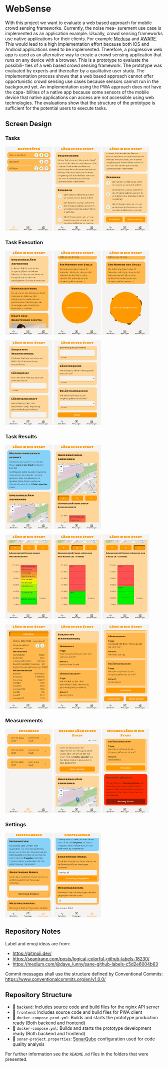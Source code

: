 # WebSense
With this project we want to evaluate a web based approach
for mobile crowd sensing frameworks. Currently, the noise mea-
surement use case is implemented as an application example. Usually, crowd sensing
frameworks use native applications for their clients. For example [Medusa](https://github.com/USC-NSL/Medusa) and [AWARE](https://awareframework.com/).
This would lead to a
high implementation effort because both iOS and Android applications
need to be implemented. Therefore, a progressive web app is used as an
alternative way to create a crowd sensing application that runs on any
device with a browser. This is a prototype to evaluate the possibili-
ties of a web based crowd sensing framework. The prototype was evaluated
by experts and thereafter by a qualitative user study. The implementation
process shows that a web based approach cannot offer opportunistic
crowd sensing use cases because sensors cannot run in the background
yet. An implementation using the PWA approach does not have the capa-
bilities of a native app because some sensors of the mobile device that
native applications can access are not accessible using web technologies.
The evaluations show that the structure of the prototype is sufficient for
the potential users to execute tasks.

## Screen Design
### Tasks
<p float="left">
  <img src="./documentation/screenshots/prototype2/tasks.png" width="30%" />
  <img src="./documentation/screenshots/prototype2/task-noise.png" width="30%" />
  <img src="./documentation/screenshots/prototype2/task-noise-bottom.png" width="30%" /> 
</p>


### Task Execution
<p float="left">
  <img src="./documentation/screenshots/prototype2/task-noise-activity-noise-top.png" width="30%" />
  <img src="./documentation/screenshots/prototype2/task-noise-activity-noise-bottom.png" width="30%" />
  <img src="./documentation/screenshots/prototype2/task-noise-activity-noise-bottom-running.png" width="30%" /> 
</p>
<p float="left">
  <img src="./documentation/screenshots/prototype2/task-noise-activity-survey-top.png" width="30%" />
  <img src="./documentation/screenshots/prototype2/task-noise-activity-survey-bottom.png" width="30%" />
</p>

### Task Results
<p float="left">
  <img src="./documentation/screenshots/prototype2/task-noise-finished-top.png" width="30%" /> 
  <img src="./documentation/screenshots/prototype2/task-noise-finished-middle.png" width="30%" />
</p>
<p float="left">
  <img src="./documentation/screenshots/prototype2/task-noise-finished-middle-graph.png" width="30%" />
  <img src="./documentation/screenshots/prototype2/task-noise-finished-middle-graph-2.png" width="30%" />
 <img src="./documentation/screenshots/prototype2/task-noise-finished-middle-graph-3.png" width="30%" />
</p>
<p float="left">
  <img src="./documentation/screenshots/prototype2/task-noise-finished-middle-graph-metadata-open.png" width="30%" />
  <img src="./documentation/screenshots/prototype2/task-noise-finished-middle-survey.png" width="30%" /> 
  <img src="./documentation/screenshots/prototype2/task-noise-finished-bottom.png" width="30%" />
</p>

### Measurements
<p float="left">
  <img src="./documentation/screenshots/prototype2/measurements.png" width="30%" />
  <img src="./documentation/screenshots/prototype2/measurement-top.png" width="30%" /> 
  <img src="./documentation/screenshots/prototype2/measurement-bottom.png" width="30%" />
</p>

### Settings
<p float="left">
  <img src="./documentation/screenshots/prototype2/settings.png" width="30%" />
  <img src="./documentation/screenshots/prototype2/settings-bottom.png" width="30%" /> 
</p>


## Repository Notes
Label and emoji ideas are from:
- https://gitmoji.dev/
- https://seantrane.com/posts/logical-colorful-github-labels-18230/
- https://medium.com/@dave_lunny/sane-github-labels-c5d2e6004b63

Commit messages shall use the structure defined by Conventional Commits: https://www.conventionalcommits.org/en/v1.0.0/

## Repository Structure
- 📁 `backend`: Includes source code and build files for the nginx API server
- 📁 `frontend`: Includes source code and build files for PWA client
- 📄 `docker-compose.prod.yml`: Builds and starts the prototype production ready (Both backend and frontend)
- 📄 `docker-compose.yml`: Builds and starts the prototype development ready (Both backend and frontend)
- 📄 `sonar-project.properties`: [SonarQube](https://www.sonarqube.org/) configuration used for code quality analysis

For further information see the `README.md` files in the folders that were presented.